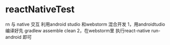 # reactNativeTest
rn 与  native 交互
利用android studio 和webstorm 混合开发 
1，用androidtudio编译好先 gradlew assemble clean 
2，在webstorm里 执行react-native run-android 即可
